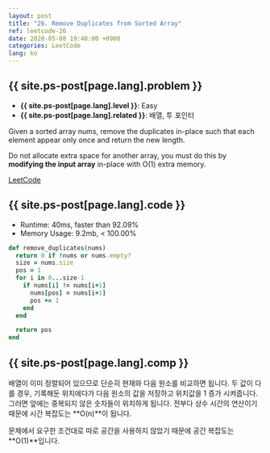 ```yaml
---
layout: post
title: "26. Remove Duplicates from Sorted Array"
ref: leetcode-26
date: 2020-05-08 19:40:00 +0900
categories: LeetCode
lang: ko
---
```


## {{ site.ps-post[page.lang].problem }}
- **{{ site.ps-post[page.lang].level }}**: Easy
- **{{ site.ps-post[page.lang].related }}**: 배열, 투 포인터

Given a sorted array nums, remove the duplicates in-place such that each element appear only once and return the new length.

Do not allocate extra space for another array, you must do this by **modifying the input array** in-place with O(1) extra memory.

[LeetCode](https://leetcode.com/problems/remove-duplicates-from-sorted-array)

<div class="divider"></div>

## {{ site.ps-post[page.lang].code }}
- Runtime: 40ms, faster than 92.09%
- Memory Usage: 9.2mb, < 100.00%
```rb
def remove_duplicates(nums)
  return 0 if !nums or nums.empty?
  size = nums.size
  pos = 1
  for i in 0...size-1
    if nums[i] != nums[i+1]
      nums[pos] = nums[i+1]
      pos += 1
    end
  end

  return pos
end
```

<div class="divider"></div>

## {{ site.ps-post[page.lang].comp }}
배열이 이미 정렬되어 있으므로 단순히 현재와 다음 원소를 비교하면 됩니다. 두 값이 다를 경우, 
기록해둔 위치에다가 다음 원소의 값을 저장하고 위치값을 1 증가 시켜줍니다. 그러면 앞에는 
중복되지 않은 숫자들이 위치하게 됩니다. 전부다 상수 시간의 연산이기 때문에 
시간 복잡도는 **O(n)**이 됩니다.

문제에서 요구한 조건대로 따로 공간을 사용하지 않았기 때문에 공간 복잡도는 **O(1)**입니다.
